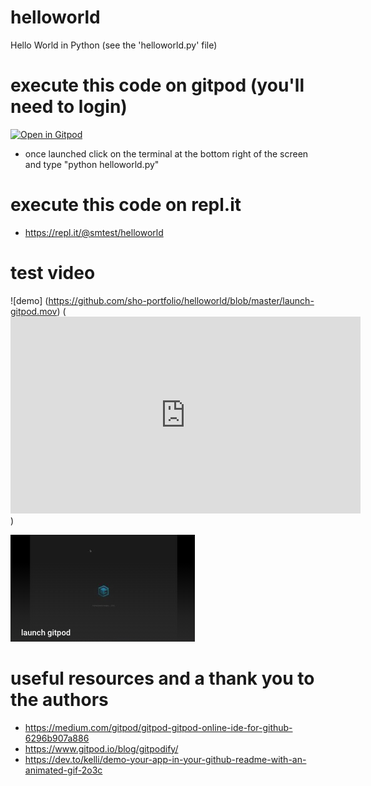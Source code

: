 # helloworld
Hello World in Python (see the 'helloworld.py' file)

# execute this code on gitpod (you'll need to login)
[![Open in Gitpod](https://gitpod.io/button/open-in-gitpod.svg)](https://gitpod.io/#https://github.com/sho-portfolio/helloworld)
* once launched click on the terminal at the bottom right of the screen and type "python helloworld.py"

# execute this code on repl.it
* https://repl.it/@smtest/helloworld


# test video
![demo] (https://github.com/sho-portfolio/helloworld/blob/master/launch-gitpod.mov)
(<iframe width="560" height="315" src="https://www.youtube.com/embed/xEd6JFqaLDw" frameborder="0" allow="accelerometer; autoplay; encrypted-media; gyroscope; picture-in-picture" allowfullscreen></iframe>)

[![Alt text](launch-gitpod-img.png)](https://www.youtube.com/embed/xEd6JFqaLDw)




# useful resources and a thank you to the authors
* https://medium.com/gitpod/gitpod-gitpod-online-ide-for-github-6296b907a886
* https://www.gitpod.io/blog/gitpodify/
* https://dev.to/kelli/demo-your-app-in-your-github-readme-with-an-animated-gif-2o3c

